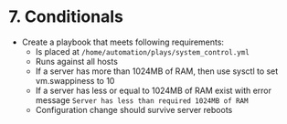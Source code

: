 # 7. Conditionals

* Create a playbook that meets following requirements:
    * Is placed at `/home/automation/plays/system_control.yml`
    * Runs against all hosts 
    * If a server has more than 1024MB of RAM, then use sysctl to set vm.swappiness to 10
    * If a server has less or equal to 1024MB of RAM exist with error message `Server has less than required 1024MB of RAM`
    * Configuration change should survive server reboots
